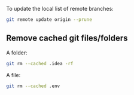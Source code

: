 To update the local list of remote branches:
```bash
git remote update origin --prune
```

## Remove cached git files/folders
A folder:

```bash
git rm --cached .idea -rf
```

A file:
```bash
git rm --cached .env
```
